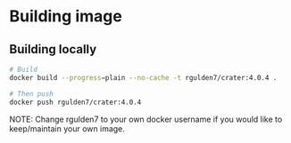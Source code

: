 # Building image

## Building locally

```bash
# Build
docker build --progress=plain --no-cache -t rgulden7/crater:4.0.4 .

# Then push
docker push rgulden7/crater:4.0.4
```

NOTE: Change rgulden7 to your own docker username if you would like to keep/maintain your own image.
